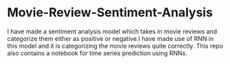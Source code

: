 # Movie-Review-Sentiment-Analysis
I have made a sentiment analysis model which takes in movie reviews and categorize them either as positive or negative.I have made use of RNN in this model and it is categorizing the movie reviews quite correctly.
This repo also contains a notebook for time series prediction using RNNs.
